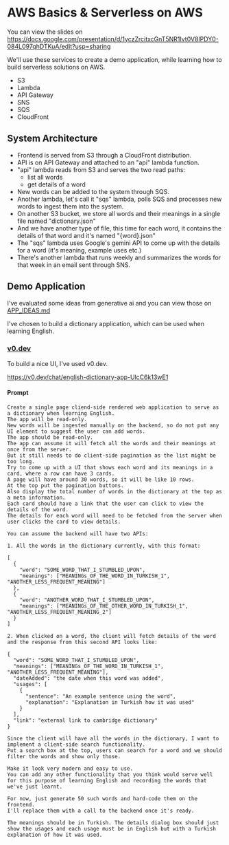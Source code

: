 # AWS Basics & Serverless on AWS

You can view the slides on https://docs.google.com/presentation/d/1yczZrcitxcGnT5NR1Ivt0V8lPDY0-084L097qhDTKuA/edit?usp=sharing

We'll use these services to create a demo application, while learning how to build serverless solutions on AWS.

- S3
- Lambda
- API Gateway
- SNS
- SQS
- CloudFront

## System Architecture

* Frontend is served from S3 through a CloudFront distribution.
* API is on API Gateway and attached to an "api" lambda function.
* "api" lambda reads from S3 and serves the two read paths:
  * list all words
  * get details of a word
* New words can be added to the system through SQS.
* Another lambda, let's call it "sqs" lambda, polls SQS and processes new words to ingest them into the system.
* On another S3 bucket, we store all words and their meanings in a single file named "dictionary.json"
* And we have another type of file, this time for each word, it contains the details of that word and it's named "{word}.json"
* The "sqs" lambda uses Google's gemini API to come up with the details for a word (it's meaning, example uses etc.)
* There's another lambda that runs weekly and summarizes the words for that week in an email sent through SNS.

## Demo Application

I've evaluated some ideas from generative ai and you can view those on [APP_IDEAS.md](./APP_IDEAS.md)

I've chosen to build a dictionary application, which can be used when learning English.

### [v0.dev](https://v0.dev)

To build a nice UI, I've used v0.dev.

https://v0.dev/chat/english-dictionary-app-UlcC6k13wE1

#### Prompt
```
Create a single page cliend-side rendered web application to serve as a dictionary when learning English.
The app will be read-only.
New words will be ingested manually on the backend, so do not put any UI element to suggest the user can add words.
The app should be read-only.
The app can assume it will fetch all the words and their meanings at once from the server.
But it still needs to do client-side pagination as the list might be too long.
Try to come up with a UI that shows each word and its meanings in a card, where a row can have 3 cards.
A page will have around 30 words, so it will be like 10 rows.
At the top put the pagination buttons.
Also display the total number of words in the dictionary at the top as a meta information.
Each card should have a link that the user can click to view the details of the word.
The details for each word will need to be fetched from the server when user clicks the card to view details.

You can assume the backend will have two APIs:

1. All the words in the dictionary currently, with this format:

[
  {
    "word": "SOME_WORD_THAT_I_STUMBLED_UPON",
    "meanings": ["MEANINGs_OF_THE_WORD_IN_TURKISH_1", "ANOTHER_LESS_FREQUENT_MEANING"]
  },
  {
    "word": "ANOTHER_WORD_THAT_I_STUMBLED_UPON",
    "meanings": ["MEANINGs_OF_THE_OTHER_WORD_IN_TURKISH_1", "ANOTHER_LESS_FREQUENT_MEANING_2"]
  }
]

2. When clicked on a word, the client will fetch details of the word and the response from this second API looks like:

{
  "word": "SOME_WORD_THAT_I_STUMBLED_UPON",
  "meanings": ["MEANINGs_OF_THE_WORD_IN_TURKISH_1", "ANOTHER_LESS_FREQUENT_MEANING"],
  "dateAdded": "the date when this word was added",
  "usages": [
    {
      "sentence": "An example sentence using the word",
      "explanation": "Explanation in Turkish how it was used"
    }
  ],
  "link": "external link to cambridge dictionary"
}

Since the client will have all the words in the dictionary, I want to implement a client-side search functionality.
Put a search box at the top, users can search for a word and we should filter the words and show only those.

Make it look very modern and easy to use.
You can add any other functionality that you think would serve well for this purpose of learning English and recording the words that we've just learnt.

For now, just generate 50 such words and hard-code them on the frontend.
I'll replace them with a call to the backend once it's ready.

The meanings should be in Turkish. The details dialog box should just show the usages and each usage must be in English but with a Turkish explanation of how it was used.
```
